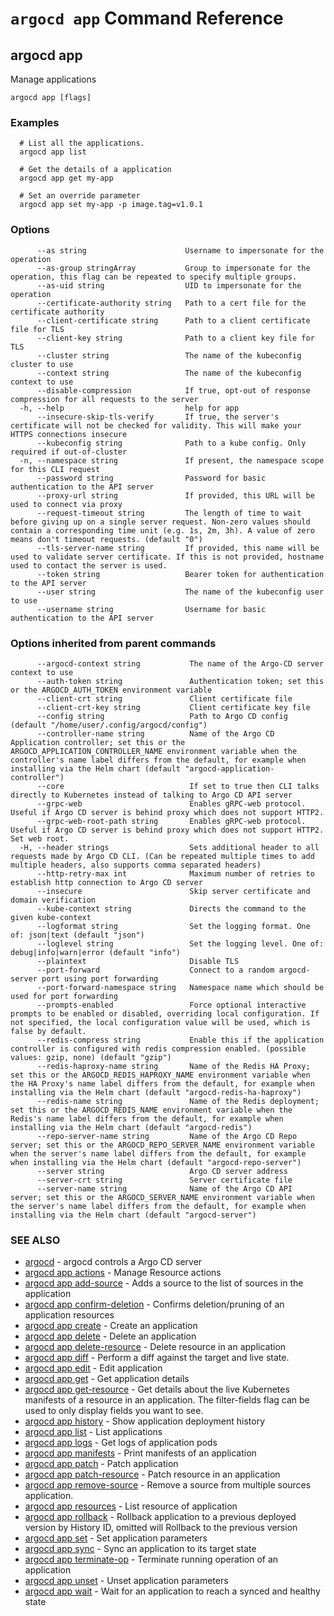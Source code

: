 # `argocd app` Command Reference

## argocd app

Manage applications

```
argocd app [flags]
```

### Examples

```
  # List all the applications.
  argocd app list

  # Get the details of a application
  argocd app get my-app

  # Set an override parameter
  argocd app set my-app -p image.tag=v1.0.1
```

### Options

```
      --as string                      Username to impersonate for the operation
      --as-group stringArray           Group to impersonate for the operation, this flag can be repeated to specify multiple groups.
      --as-uid string                  UID to impersonate for the operation
      --certificate-authority string   Path to a cert file for the certificate authority
      --client-certificate string      Path to a client certificate file for TLS
      --client-key string              Path to a client key file for TLS
      --cluster string                 The name of the kubeconfig cluster to use
      --context string                 The name of the kubeconfig context to use
      --disable-compression            If true, opt-out of response compression for all requests to the server
  -h, --help                           help for app
      --insecure-skip-tls-verify       If true, the server's certificate will not be checked for validity. This will make your HTTPS connections insecure
      --kubeconfig string              Path to a kube config. Only required if out-of-cluster
  -n, --namespace string               If present, the namespace scope for this CLI request
      --password string                Password for basic authentication to the API server
      --proxy-url string               If provided, this URL will be used to connect via proxy
      --request-timeout string         The length of time to wait before giving up on a single server request. Non-zero values should contain a corresponding time unit (e.g. 1s, 2m, 3h). A value of zero means don't timeout requests. (default "0")
      --tls-server-name string         If provided, this name will be used to validate server certificate. If this is not provided, hostname used to contact the server is used.
      --token string                   Bearer token for authentication to the API server
      --user string                    The name of the kubeconfig user to use
      --username string                Username for basic authentication to the API server
```

### Options inherited from parent commands

```
      --argocd-context string           The name of the Argo-CD server context to use
      --auth-token string               Authentication token; set this or the ARGOCD_AUTH_TOKEN environment variable
      --client-crt string               Client certificate file
      --client-crt-key string           Client certificate key file
      --config string                   Path to Argo CD config (default "/home/user/.config/argocd/config")
      --controller-name string          Name of the Argo CD Application controller; set this or the ARGOCD_APPLICATION_CONTROLLER_NAME environment variable when the controller's name label differs from the default, for example when installing via the Helm chart (default "argocd-application-controller")
      --core                            If set to true then CLI talks directly to Kubernetes instead of talking to Argo CD API server
      --grpc-web                        Enables gRPC-web protocol. Useful if Argo CD server is behind proxy which does not support HTTP2.
      --grpc-web-root-path string       Enables gRPC-web protocol. Useful if Argo CD server is behind proxy which does not support HTTP2. Set web root.
  -H, --header strings                  Sets additional header to all requests made by Argo CD CLI. (Can be repeated multiple times to add multiple headers, also supports comma separated headers)
      --http-retry-max int              Maximum number of retries to establish http connection to Argo CD server
      --insecure                        Skip server certificate and domain verification
      --kube-context string             Directs the command to the given kube-context
      --logformat string                Set the logging format. One of: json|text (default "json")
      --loglevel string                 Set the logging level. One of: debug|info|warn|error (default "info")
      --plaintext                       Disable TLS
      --port-forward                    Connect to a random argocd-server port using port forwarding
      --port-forward-namespace string   Namespace name which should be used for port forwarding
      --prompts-enabled                 Force optional interactive prompts to be enabled or disabled, overriding local configuration. If not specified, the local configuration value will be used, which is false by default.
      --redis-compress string           Enable this if the application controller is configured with redis compression enabled. (possible values: gzip, none) (default "gzip")
      --redis-haproxy-name string       Name of the Redis HA Proxy; set this or the ARGOCD_REDIS_HAPROXY_NAME environment variable when the HA Proxy's name label differs from the default, for example when installing via the Helm chart (default "argocd-redis-ha-haproxy")
      --redis-name string               Name of the Redis deployment; set this or the ARGOCD_REDIS_NAME environment variable when the Redis's name label differs from the default, for example when installing via the Helm chart (default "argocd-redis")
      --repo-server-name string         Name of the Argo CD Repo server; set this or the ARGOCD_REPO_SERVER_NAME environment variable when the server's name label differs from the default, for example when installing via the Helm chart (default "argocd-repo-server")
      --server string                   Argo CD server address
      --server-crt string               Server certificate file
      --server-name string              Name of the Argo CD API server; set this or the ARGOCD_SERVER_NAME environment variable when the server's name label differs from the default, for example when installing via the Helm chart (default "argocd-server")
```

### SEE ALSO

* [argocd](argocd.md)	 - argocd controls a Argo CD server
* [argocd app actions](argocd_app_actions.md)	 - Manage Resource actions
* [argocd app add-source](argocd_app_add-source.md)	 - Adds a source to the list of sources in the application
* [argocd app confirm-deletion](argocd_app_confirm-deletion.md)	 - Confirms deletion/pruning of an application resources
* [argocd app create](argocd_app_create.md)	 - Create an application
* [argocd app delete](argocd_app_delete.md)	 - Delete an application
* [argocd app delete-resource](argocd_app_delete-resource.md)	 - Delete resource in an application
* [argocd app diff](argocd_app_diff.md)	 - Perform a diff against the target and live state.
* [argocd app edit](argocd_app_edit.md)	 - Edit application
* [argocd app get](argocd_app_get.md)	 - Get application details
* [argocd app get-resource](argocd_app_get-resource.md)	 - Get details about the live Kubernetes manifests of a resource in an application. The filter-fields flag can be used to only display fields you want to see.
* [argocd app history](argocd_app_history.md)	 - Show application deployment history
* [argocd app list](argocd_app_list.md)	 - List applications
* [argocd app logs](argocd_app_logs.md)	 - Get logs of application pods
* [argocd app manifests](argocd_app_manifests.md)	 - Print manifests of an application
* [argocd app patch](argocd_app_patch.md)	 - Patch application
* [argocd app patch-resource](argocd_app_patch-resource.md)	 - Patch resource in an application
* [argocd app remove-source](argocd_app_remove-source.md)	 - Remove a source from multiple sources application.
* [argocd app resources](argocd_app_resources.md)	 - List resource of application
* [argocd app rollback](argocd_app_rollback.md)	 - Rollback application to a previous deployed version by History ID, omitted will Rollback to the previous version
* [argocd app set](argocd_app_set.md)	 - Set application parameters
* [argocd app sync](argocd_app_sync.md)	 - Sync an application to its target state
* [argocd app terminate-op](argocd_app_terminate-op.md)	 - Terminate running operation of an application
* [argocd app unset](argocd_app_unset.md)	 - Unset application parameters
* [argocd app wait](argocd_app_wait.md)	 - Wait for an application to reach a synced and healthy state

